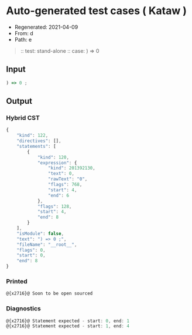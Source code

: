 # Auto-generated test cases ( Kataw )
- Regenerated: 2021-04-09
- From: d
- Path: e
> :: test: stand-alone
> :: case: ) => 0
## Input

`````js
) => 0 ;
`````

## Output

### Hybrid CST

```javascript
{
    "kind": 122,
    "directives": [],
    "statements": [
        {
            "kind": 120,
            "expression": {
                "kind": 201392130,
                "text": 0,
                "rawText": "0",
                "flags": 768,
                "start": 4,
                "end": 6
            },
            "flags": 128,
            "start": 4,
            "end": 8
        }
    ],
    "isModule": false,
    "text": ") => 0 ;",
    "fileName": "__root__",
    "flags": 0,
    "start": 0,
    "end": 8
}
```

### Printed

```javascript
@{x2716}@ Soon to be open sourced
```

### Diagnostics

```javascript
@{x2716}@ Statement expected - start: 0, end: 1
@{x2716}@ Statement expected - start: 1, end: 4

```

